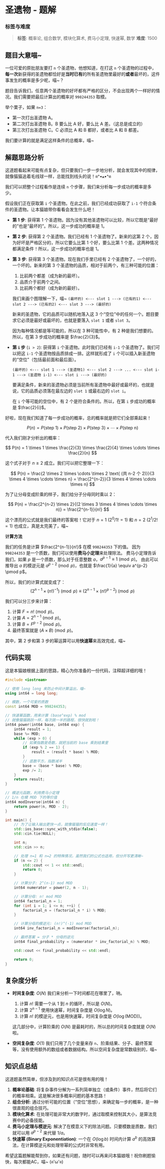 # 圣遗物 - 题解

### 标签与难度
> **标签**: 概率论, 组合数学, 模块化算术, 费马小定理, 快速幂, 数学
> **难度**: 1500

## 题目大意喵~

一位可爱的原批朋友要打 `n` 个圣遗物，他想知道，在打这 `n` 个圣遗物的过程中，**每一次**新获得的圣遗物都恰好是**当时已有**的所有圣遗物里最好的**或者**最坏的，这件事发生的概率是多少呢，喵~？

题目告诉我们，任意两个圣遗物的好坏都有严格的区分，不会出现两个一样好的情况。我们需要把最后计算出的概率对 `998244353` 取模。

举个栗子，如果 `n=3`：
- 第一次打出圣遗物 A。
- 第二次打出圣遗物 B。B 要么比 A 好，要么比 A 差。（这总是成立的）
- 第三次打出圣遗物 C。C 必须比 A 和 B 都好，或者比 A 和 B 都差。

我们要计算的就是满足这样条件的总概率，喵~

## 解题思路分析

这道题看起来可能有点复杂，但只要我们一步一步地分析，就会发现其中的规律，就像猫猫追着毛线球一样，总能找到线头的说！ฅ^•ﻌ•^ฅ

我们可以把整个过程看作是连续 `n` 个步骤，我们来分析每一步成功的概率是多少。

假设我们正在获取第 `i` 个圣遗物。在此之前，我们已经成功获取了 `i-1` 个符合条件的圣遗物。让本猫娘带你看看会发生什么吧！

- **第 1 步**: 获得第 1 个圣遗物。因为没有其他圣遗物可以比较，所以它既是“最好的”也是“最坏的”。所以，这一步成功的概率是 $1$。

- **第 2 步**: 获得第 2 个圣遗物。我们已经有 1 个圣遗物了。新来的这第 2 个，因为好坏是严格区分的，所以它要么比第 1 个好，要么比第 1 个差。这两种情况都满足条件！所以，这一步成功的概率也是 $1$。

- **第 3 步**: 获得第 3 个圣遗物。现在我们手里已经有 2 个圣遗物了，一个好的，一个坏的。新来的第 3 个圣遗物的品质，相对于前两个，有三种可能的位置：
    1.  比前两个都差（成为新的最坏）。
    2.  品质介于前两个之间。
    3.  比前两个都好（成为新的最好）。

    我们来画个图理解一下，喵~
    `(最坏的) <--- slot 1 ---> (已有的1) <--- slot 2 ---> (已有的2) <--- slot 3 ---> (最好的)`
    
    新来的圣遗物，它的品质可以随机地落入这 3 个“空位”中的任何一个。题目要求它必须是最好或最坏的，也就是要落入 `slot 1` 或者 `slot 3`。
    
    因为每种情况都是等可能的，所以在 3 种可能性中，有 2 种是我们想要的。所以，在第 3 步成功的概率是 $\frac{2}{3}$。

- **第 `i` 步** (`i > 2`): 获得第 `i` 个圣遗物。此时我们已经有 `i-1` 个圣遗物了。我们可以把这 `i-1` 个圣遗物按品质排成一排。这样就形成了 `i` 个可以插入新圣遗物的“空位”（包括最前面和最后面）。
    
    `(最坏的) <--- slot 1 ---> (圣遗物1) <--- slot 2 ---> ... <--- slot i-1 ---> (圣遗物 i-1) <--- slot i ---> (最好的)`

    要满足条件，新来的圣遗物必须是当前所有圣遗物中最好或最坏的，也就是说，它的品质必须落在最左边的 `slot 1` 或最右边的 `slot i`。
    
    在 `i` 个等可能的空位中，有 2 个是符合条件的。所以，在第 `i` 步成功的概率是 $\frac{2}{i}$。

好啦，现在我们知道了每一步成功的概率，总的概率就是把它们全部乘起来！

$$
P(n) = P(\text{step 1}) \times P(\text{step 2}) \times P(\text{step 3}) \times \cdots \times P(\text{step n})
$$

代入我们刚才分析出的概率：

$$
P(n) = 1 \times 1 \times \frac{2}{3} \times \frac{2}{4} \times \cdots \times \frac{2}{n}
$$

这个式子对于 $n \ge 2$ 成立。我们可以把它整理一下：

$$
P(n) = \frac{2 \times 2 \times \cdots \times 2 \text{ (共 n-2 个 2)}}{3 \times 4 \times \cdots \times n} = \frac{2^{n-2}}{3 \times 4 \times \cdots \times n}
$$

为了让分母变成阶乘的样子，我们给分子分母同时乘以 $2$：

$$
P(n) = \frac{2^{n-2} \times 2}{(2 \times 3 \times 4 \times \cdots \times n)} = \frac{2^{n-1}}{n!}
$$

这个漂亮的公式就是我们最终的答案啦！它对于 $n=1$ ($2^0/1! = 1$) 和 $n=2$ ($2^1/2! = 1$) 也成立，真是太完美了，喵~

**计算方法**

我们的任务是计算 $\frac{2^{n-1}}{n!}$ 在模 `998244353` 下的值。
因为 `998244353` 是一个质数，我们可以使用**费马小定理**来处理除法。
费马小定理告诉我们，如果 $p$ 是一个质数，那么对于任意整数 $a$，$a^{p-1} \equiv 1 \pmod p$。
由此可以推导出 $a$ 的模逆元是 $a^{p-2} \pmod p$，也就是 $\frac{1}{a} \equiv a^{p-2} \pmod p$。

所以，我们的计算式就变成了：
$$
(2^{n-1} \times (n!)^{-1}) \pmod p \equiv (2^{n-1} \times (n!)^{p-2}) \pmod p
$$

我们可以分三步来计算：
1.  计算 $F = n! \pmod p$。
2.  计算 $A = 2^{n-1} \pmod p$。
3.  计算 $B = F^{p-2} \pmod p$。
4.  最终答案就是 $(A \times B) \pmod p$。

其中，第 2 步和第 3 步的幂运算可以用**快速幂**来高效完成，喵~

## 代码实现

这是本猫娘根据上面的思路，精心为你准备的一份代码，注释超详细的哦！

```cpp
#include <iostream>

// 使用 long long 来防止中间计算溢出，喵~
using int64 = long long;

// 模数，一个可爱的质数
const int64 MOD = 998244353;

// 快速幂函数，用来计算 (base^exp) % mod
// 就像猫猫跳跃一样，每次跳一半的路程，很快就到啦！
int64 power(int64 base, int64 exp) {
    int64 result = 1;
    base %= MOD;
    while (exp > 0) {
        // 如果指数是奇数，就把当前的 base 乘到结果里
        if (exp % 2 == 1) {
            result = (result * base) % MOD;
        }
        // 底数平方，指数减半
        base = (base * base) % MOD;
        exp /= 2;
    }
    return result;
}

// 模逆元函数，利用费马小定理
// 1/n 在模 MOD 下的等价值
int64 modInverse(int64 n) {
    return power(n, MOD - 2);
}

int main() {
    // 为了让输入输出更快一点，就像猫猫的反应速度一样！
    std::ios_base::sync_with_stdio(false);
    std::cin.tie(NULL);

    int n;
    std::cin >> n;

    // 处理 n=1 和 n=2 的特殊情况，虽然我们的公式也适用，但分开写更清晰~
    if (n <= 2) {
        std::cout << 1 << std::endl;
        return 0;
    }

    // 计算分子: 2^(n-1) mod MOD
    int64 numerator = power(2, n - 1);

    // 计算分母: n! mod MOD
    int64 factorial_n = 1;
    for (int i = 1; i <= n; ++i) {
        factorial_n = (factorial_n * i) % MOD;
    }

    // 计算分母的模逆元: (n!)^(-1) mod MOD
    int64 inv_factorial_n = modInverse(factorial_n);

    // 最终答案 = 分子 * 分母的逆元
    int64 final_probability = (numerator * inv_factorial_n) % MOD;

    std::cout << final_probability << std::endl;

    return 0;
}
```

## 复杂度分析

- **时间复杂度**: $O(N)$
  我们来分析一下时间都花在哪里了，呐。
  1.  计算 $n!$ 需要一个从 $1$ 到 $n$ 的循环，所以是 $O(N)$。
  2.  计算 $2^{n-1}$ 使用快速幂，时间复杂度是 $O(\log N)$。
  3.  计算 $n!$ 的模逆元，也是用快速幂，时间复杂度是 $O(\log(\text{MOD}))$。
  
  这几部分中，计算阶乘的 $O(N)$ 是最耗时的，所以总的时间复杂度就是 $O(N)$ 啦。

- **空间复杂度**: $O(1)$
  我们只用了几个变量来存 `n`、阶乘结果、分子、最终答案等，没有使用额外的数组或者数据结构。所以空间复杂度是常数级别的，喵~

## 知识点总结

这道题虽然简单，但涉及到的知识点可是很有用的哦！
1.  **概率论基础**: 将复杂事件分解为一系列简单独立（或条件）事件，然后将它们的概率相乘。这是解决很多概率问题的基本思路！
2.  **组合分析**: 通过分析可能的位置（“空位”思想），来确定每一步的概率，是一种很直观的组合技巧。
3.  **模块化算术**: 在处理可能非常大的数字时，通过取模来控制其大小，是算法竞赛中的必备技能。
4.  **费马小定理与模逆元**: 解决了在模意义下的除法问题。只要模数是质数，我们就可以用 $a^{p-2}$ 来代替 $1/a$。
5.  **快速幂 (Binary Exponentiation)**: 一个在 $O(\log b)$ 时间内计算 $a^b$ 的高效算法，在计算模逆元和处理带幂的公式时非常有用。

希望这篇题解能帮到你，如果还有问题，随时可以再来问本猫娘哦！祝你刷题愉快，每次都能AC，喵~ (ฅ'ω'ฅ)